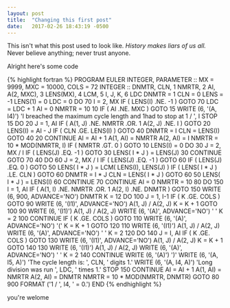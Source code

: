 ```yaml
---
layout: post
title:  "Changing this first post"
date:   2017-02-26 18:43:19 -0500
---
```

This isn't what this post used to look like. *History makes liars of us
all.* Never believe anything; never trust anyone.

Alright here's some code

{% highlight fortran %}
      PROGRAM EULER
        INTEGER, PARAMETER  :: MX = 9999, MXC = 10000, COLS = 72
        INTEGER             :: DNMTR, CLN,
     1                         NMRTR,
     2                         AI, A(2, MXC),
     3                         LENS(MX),
     4                         LCM,
     5                         I, J, K,
     6                         LDC
        DNMTR     = 1
        CLN       = 0
        LENS      = -1
        LENS(1)   = 0
        LDC       = 0
        DO 70 I = 2, MX
          IF ( LENS(I) .NE. -1 ) GOTO 70
          LDC = LDC + 1
          AI = 0
          NMRTR = 10
   10     IF ( AI .NE. MXC ) GOTO 15
          WRITE (6, '(A, I4)') 'I breached the maximum cycle length and
     1had to stop at 1 / ', I
          STOP
   15     DO 20 J = 1, AI
            IF ( A(1, J) .NE. NMRTR .OR.
     1           A(2, J) .NE. I ) GOTO 20
            LENS(I) = AI - J
            IF ( CLN .GE. LENS(I) ) GOTO 40
            DNMTR = I
            CLN = LENS(I)
            GOTO 40
   20     CONTINUE
          AI = AI + 1
          A(1, AI) = NMRTR
          A(2, AI) = I
          NMRTR = 10 * MOD(NMRTR, I)
          IF ( NMRTR .GT. 0 ) GOTO 10
          LENS(I) = 0
          DO 30 J = 2, MX / I
            IF ( LENS(J) .EQ. -1 ) GOTO 30
            LENS( I * J ) = LENS(J)
   30     CONTINUE
          GOTO 70
   40     DO 60 J = 2, MX / I
            IF ( LENS(J) .EQ. -1 ) GOTO 60
            IF ( LENS(J) .EQ. 0 ) GOTO 50
            LENS( I * J ) = LCM( LENS(I), LENS(J) )
            IF ( LENS( I * J ) .LE. CLN ) GOTO 60
            DNMTR = I * J
            CLN = LENS( I * J )
            GOTO 60
   50       LENS( I * J ) = LENS(I)
   60     CONTINUE
   70   CONTINUE
        AI = 0
        NMRTR = 10
   80   DO 150 I = 1, AI
          IF ( A(1, I) .NE. NMRTR .OR.
     1         A(2, I) .NE. DNMTR ) GOTO 150
          WRITE (6, 900, ADVANCE='NO') DNMTR
          K = 12
          DO 100 J = 1, I-1
            IF ( K .GE. COLS ) GOTO 90
            WRITE (6, '(I1)', ADVANCE='NO') A(1, J) / A(2, J)
            K = K + 1
            GOTO 100
   90       WRITE (6, '(I1)') A(1, J) / A(2, J)
            WRITE (6, '(A)', ADVANCE='NO') '  '
            K = 2
  100     CONTINUE
          IF ( K .GE. COLS ) GOTO 110
          WRITE (6, '(A)', ADVANCE='NO') '('
          K = K + 1
          GOTO 120
  110     WRITE (6, '(I1)') A(1, J) / A(2, J)
          WRITE (6, '(A)', ADVANCE='NO') '  '
          K = 2
  120     DO 140 J = I, AI
            IF ( K .GE. COLS ) GOTO 130
            WRITE (6, '(I1)', ADVANCE='NO') A(1, J) / A(2, J)
            K = K + 1
            GOTO 140
  130       WRITE (6, '(I1)') A(1, J) / A(2, J)
            WRITE (6, '(A)', ADVANCE='NO') '  '
            K = 2
  140     CONTINUE
          WRITE (6, '(A)') ')'
          WRITE (6, '(A, I5, A)') 'The cycle length is: ', CLN, ' digits
     1.'
          WRITE (6, '(A, I4, A)') 'Long division was run ', LDC, ' times
     1.'
          STOP
  150   CONTINUE
        AI = AI + 1
        A(1, AI) = NMRTR
        A(2, AI) = DNMTR
        NMRTR = 10 * MOD(NMRTR, DNMTR)
        GOTO 80
  900 FORMAT ('1 / ', I4, ' = 0.')
      END
{% endhighlight %}

you're welome
